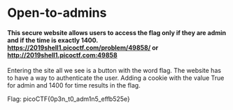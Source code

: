 # Open-to-admins
#### This secure website allows users to access the flag only if they are admin and if the time is exactly 1400. https://2019shell1.picoctf.com/problem/49858/ or http://2019shell1.picoctf.com:49858

Entering the site all we see is a button with the word flag. The website has to have a way to authenticate the user. Adding a cookie with the value True for admin and 1400 for time results in the flag.

Flag: picoCTF{0p3n_t0_adm1n5_effb525e}
